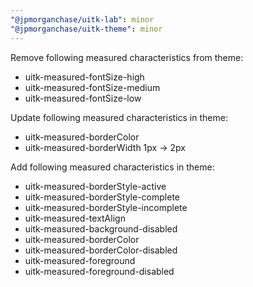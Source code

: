 ```yaml
---
"@jpmorganchase/uitk-lab": minor
"@jpmorganchase/uitk-theme": minor
---
```


Remove following measured characteristics from theme:

- uitk-measured-fontSize-high
- uitk-measured-fontSize-medium
- uitk-measured-fontSize-low

Update following measured characteristics in theme:

- uitk-measured-borderColor
- uitk-measured-borderWidth 1px -> 2px

Add following measured characteristics in theme:

- uitk-measured-borderStyle-active
- uitk-measured-borderStyle-complete
- uitk-measured-borderStyle-incomplete
- uitk-measured-textAlign
- uitk-measured-background-disabled
- uitk-measured-borderColor
- uitk-measured-borderColor-disabled
- uitk-measured-foreground
- uitk-measured-foreground-disabled
